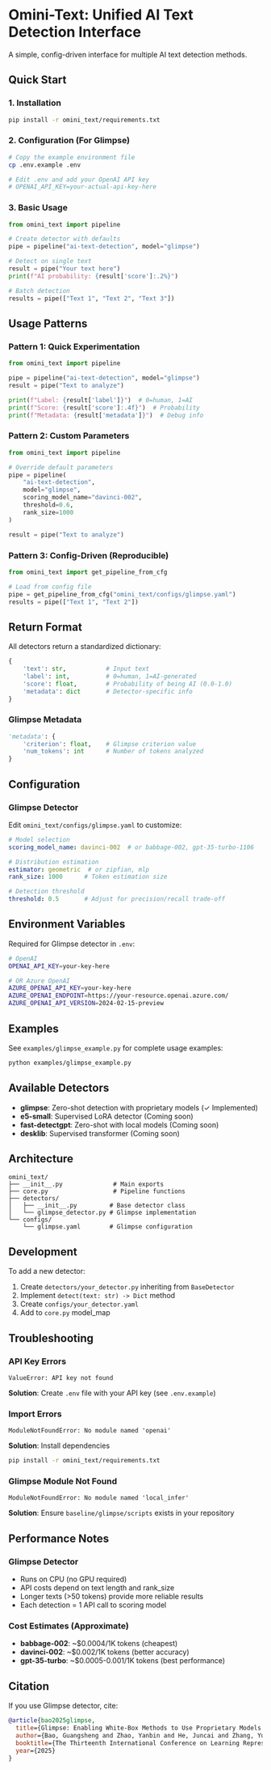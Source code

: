 # Omini-Text: Unified AI Text Detection Interface

A simple, config-driven interface for multiple AI text detection methods.

## Quick Start

### 1. Installation

```bash
pip install -r omini_text/requirements.txt
```

### 2. Configuration (For Glimpse)

```bash
# Copy the example environment file
cp .env.example .env

# Edit .env and add your OpenAI API key
# OPENAI_API_KEY=your-actual-api-key-here
```

### 3. Basic Usage

```python
from omini_text import pipeline

# Create detector with defaults
pipe = pipeline("ai-text-detection", model="glimpse")

# Detect on single text
result = pipe("Your text here")
print(f"AI probability: {result['score']:.2%}")

# Batch detection
results = pipe(["Text 1", "Text 2", "Text 3"])
```

## Usage Patterns

### Pattern 1: Quick Experimentation

```python
from omini_text import pipeline

pipe = pipeline("ai-text-detection", model="glimpse")
result = pipe("Text to analyze")

print(f"Label: {result['label']}")  # 0=human, 1=AI
print(f"Score: {result['score']:.4f}")  # Probability
print(f"Metadata: {result['metadata']}")  # Debug info
```

### Pattern 2: Custom Parameters

```python
from omini_text import pipeline

# Override default parameters
pipe = pipeline(
    "ai-text-detection",
    model="glimpse",
    scoring_model_name="davinci-002",
    threshold=0.6,
    rank_size=1000
)

result = pipe("Text to analyze")
```

### Pattern 3: Config-Driven (Reproducible)

```python
from omini_text import get_pipeline_from_cfg

# Load from config file
pipe = get_pipeline_from_cfg("omini_text/configs/glimpse.yaml")
results = pipe(["Text 1", "Text 2"])
```

## Return Format

All detectors return a standardized dictionary:

```python
{
    'text': str,           # Input text
    'label': int,          # 0=human, 1=AI-generated
    'score': float,        # Probability of being AI (0.0-1.0)
    'metadata': dict       # Detector-specific info
}
```

### Glimpse Metadata

```python
'metadata': {
    'criterion': float,    # Glimpse criterion value
    'num_tokens': int      # Number of tokens analyzed
}
```

## Configuration

### Glimpse Detector

Edit `omini_text/configs/glimpse.yaml` to customize:

```yaml
# Model selection
scoring_model_name: davinci-002  # or babbage-002, gpt-35-turbo-1106

# Distribution estimation
estimator: geometric  # or zipfian, mlp
rank_size: 1000      # Token estimation size

# Detection threshold
threshold: 0.5       # Adjust for precision/recall trade-off
```

## Environment Variables

Required for Glimpse detector in `.env`:

```bash
# OpenAI
OPENAI_API_KEY=your-key-here

# OR Azure OpenAI
AZURE_OPENAI_API_KEY=your-key-here
AZURE_OPENAI_ENDPOINT=https://your-resource.openai.azure.com/
AZURE_OPENAI_API_VERSION=2024-02-15-preview
```

## Examples

See `examples/glimpse_example.py` for complete usage examples:

```bash
python examples/glimpse_example.py
```

## Available Detectors

- **glimpse**: Zero-shot detection with proprietary models (✓ Implemented)
- **e5-small**: Supervised LoRA detector (Coming soon)
- **fast-detectgpt**: Zero-shot with local models (Coming soon)
- **desklib**: Supervised transformer (Coming soon)

## Architecture

```
omini_text/
├── __init__.py              # Main exports
├── core.py                  # Pipeline functions
├── detectors/
│   ├── __init__.py         # Base detector class
│   └── glimpse_detector.py # Glimpse implementation
└── configs/
    └── glimpse.yaml        # Glimpse configuration
```

## Development

To add a new detector:

1. Create `detectors/your_detector.py` inheriting from `BaseDetector`
2. Implement `detect(text: str) -> Dict` method
3. Create `configs/your_detector.yaml`
4. Add to `core.py` model_map

## Troubleshooting

### API Key Errors

```
ValueError: API key not found
```

**Solution**: Create `.env` file with your API key (see `.env.example`)

### Import Errors

```
ModuleNotFoundError: No module named 'openai'
```

**Solution**: Install dependencies
```bash
pip install -r omini_text/requirements.txt
```

### Glimpse Module Not Found

```
ModuleNotFoundError: No module named 'local_infer'
```

**Solution**: Ensure `baseline/glimpse/scripts` exists in your repository

## Performance Notes

### Glimpse Detector

- Runs on CPU (no GPU required)
- API costs depend on text length and rank_size
- Longer texts (>50 tokens) provide more reliable results
- Each detection = 1 API call to scoring model

### Cost Estimates (Approximate)

- **babbage-002**: ~$0.0004/1K tokens (cheapest)
- **davinci-002**: ~$0.002/1K tokens (better accuracy)
- **gpt-35-turbo**: ~$0.0005-0.001/1K tokens (best performance)

## Citation

If you use Glimpse detector, cite:

```bibtex
@article{bao2025glimpse,
  title={Glimpse: Enabling White-Box Methods to Use Proprietary Models for Zero-Shot LLM-Generated Text Detection},
  author={Bao, Guangsheng and Zhao, Yanbin and He, Juncai and Zhang, Yue},
  booktitle={The Thirteenth International Conference on Learning Representations},
  year={2025}
}
```
